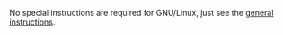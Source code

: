 No special instructions are required for GNU/Linux, just see the [general
instructions](./README.md).

